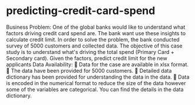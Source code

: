 # predicting-credit-card-spend
Business Problem:
One of the global banks would like to understand what factors driving credit card spend are. The bank want use these insights to calculate credit limit. In order to solve the problem, the bank conducted survey of 5000 customers and collected data.
The objective of this case study is to understand what's driving the total spend (Primary Card + Secondary card). Given the factors, predict credit limit for the new applicants
Data Availability:
 Data for the case are available in xlsx format.
 The data have been provided for 5000 customers.
 Detailed data dictionary has been provided for understanding the data in the data.
 Data is encoded in the numerical format to reduce the size of the data however some of the variables are categorical. You can find the details in the data dictionary.
